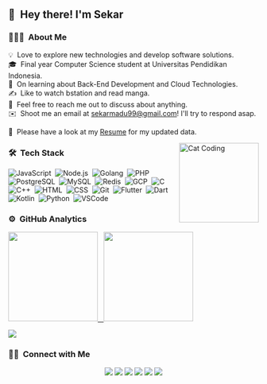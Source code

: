 ## 👋 &nbsp;Hey there! I'm Sekar

### 👨🏻‍💻 &nbsp;About Me

💡 &nbsp;Love to explore new technologies and develop software solutions.\
🎓 &nbsp;Final year Computer Science student at Universitas Pendidikan Indonesia.\
🌱 &nbsp;On learning about Back-End Development and Cloud Technologies.\
✍️ &nbsp;Like to watch bstation and read manga.\
💬 &nbsp;Feel free to reach me out to discuss about anything.\
✉️ &nbsp;Shoot me an email at sekarmadu99@gmail.com! I'll try to respond asap.


📄 &nbsp;Please have a look at my [Resume](https://drive.google.com/file/d/1kPNZ0J9btD9S31TY_bKe_jfAfHc6_2_C/view?usp=sharing) for my updated data.


<img height="160px" alt="Cat Coding" src="https://i.imgur.com/MUgmcsf.gif" align="right"/>

### 🛠 &nbsp;Tech Stack

![JavaScript](https://img.shields.io/badge/-JavaScript-05122A?style=flat&logo=javascript)&nbsp;
![Node.js](https://img.shields.io/badge/-Node.js-05122A?style=flat&logo=node.js)&nbsp;
![Golang](https://img.shields.io/badge/-Golang-05122A?style=flat&logo=go)&nbsp;
![PHP](https://img.shields.io/badge/-PHP-05122A?style=flat&logo=php)&nbsp;
![PostgreSQL](https://img.shields.io/badge/-PostgreSQL-05122A?style=flat&logo=postgresql)&nbsp;
![MySQL](https://img.shields.io/badge/-MySQL-05122A?style=flat&logo=mysql)&nbsp;
![Redis](https://img.shields.io/badge/-Redis-05122A?style=flat&logo=redis)&nbsp;
![GCP](https://img.shields.io/badge/-Google%20Cloud-05122A?style=flat&logo=googlecloud)&nbsp;
![C](https://img.shields.io/badge/-C-05122A?style=flat&logo=C&logoColor=A8B9CC)&nbsp;
![C++](https://img.shields.io/badge/-C++-05122A?style=flat&logo=C%2B%2B&logoColor=00599C)&nbsp;
![HTML](https://img.shields.io/badge/-HTML-05122A?style=flat&logo=HTML5)&nbsp;
![CSS](https://img.shields.io/badge/-CSS-05122A?style=flat&logo=CSS3&logoColor=1572B6)&nbsp;
![Git](https://img.shields.io/badge/-Git-05122A?style=flat&logo=git)&nbsp;
![Flutter](https://img.shields.io/badge/-Flutter-05122A?style=flat&logo=flutter)&nbsp;
![Dart](https://img.shields.io/badge/-Dart-05122A?style=flat&logo=dart&logoColor=518FD1)&nbsp;
![Kotlin](https://img.shields.io/badge/-Kotlin-05122A?style=flat&logo=kotlin)&nbsp;
![Python](https://img.shields.io/badge/-Python-05122A?style=flat&logo=python)&nbsp;
![VSCode](https://img.shields.io/badge/-VSCode-05122A?style=flat&logo=visualstudiocode&logoColor=269FF0)&nbsp;

### ⚙️ &nbsp;GitHub Analytics

<p align="left">
<a href="https://github.com/sekarmk03">
  <img height="180em" src="https://github-readme-stats-eight-theta.vercel.app/api?username=sekarmk03&show_icons=true&theme=algolia&include_all_commits=true&count_private=true"/>
  &nbsp;
  <img height="180em" src="https://github-readme-stats-eight-theta.vercel.app/api/top-langs/?username=sekarmk03&layout=compact&langs_count=8&theme=algolia"/>
</a>
</p>

![](https://komarev.com/ghpvc/?username=sekarmk03)

### 🤝🏻 &nbsp;Connect with Me

<p align="center">
<a href="https://www.linkedin.com/in/sekarmk03/"><img src="https://img.shields.io/badge/-Sekar%20Madu%20Kusumawardani-0077B5?style=for-the-badge&logo=linkedin&logoColor=white"/></a>
<a href="https://medium.com/@sekarmk03"><img src="https://img.shields.io/badge/Sekar%20Madu%20Kusumawardani-203645?style=for-the-badge&logo=medium&logoColor=white"/></a>
<a href="https://www.instagram.com/sekarmk03/"><img src="https://img.shields.io/badge/@sekarmk03-E2306C?style=for-the-badge&logo=instagram&logoColor=white"/></a>
<a href="https://twitter.com/sekarmk03"><img src="https://img.shields.io/badge/@sekarmk03-1DA1F2?style=for-the-badge&logo=twitter&logoColor=white"/></a>
<a href="mailto:sekarmadu99@gmail.com"><img src="https://img.shields.io/badge/sekarmadu99@gmail.com-FD1D1D?style=for-the-badge&logo=gmail&logoColor=white"/></a>
<a href="https://www.facebook.com/sekarmk03"><img src="https://img.shields.io/badge/Sekar%20Madu%20Kusumawardani-843AB5?style=for-the-badge&logo=facebook&logoColor=white"/></a>
</p>
